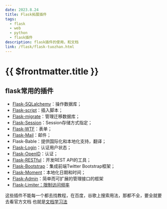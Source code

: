 ```yaml
---
date: 2023.8.24
title: Flask拓展插件
tags:
  - flask
  - web
  - python
  - flask插件
description: flask插件的使用，和文档
link: /flask/flask-tuozhan.html
---
```


# {{ $frontmatter.title }}

## flask常用的插件

- [Flask-SQLalchemy](https://flask-sqlalchemy.palletsprojects.com/en/3.0.x/)：操作数据库；
- [Flask-script](https://app.travis-ci.com/smurfix/flask-script)：插入脚本；
- [Flask-migrate](https://github.com/miguelgrinberg/Flask-Migrate)：管理迁移数据库；
- [Flask-Session](https://flask-session.readthedocs.io/en/latest/)：Session存储方式指定；
- [Flask-WTF](https://flask-wtf.readthedocs.io)：表单；
- [Flask-Mail](https://packages.python.org/Flask-Mail/)：邮件；
- Flask-Bable：提供国际化和本地化支持，翻译；
- [Flask-Login](https://flask-login.readthedocs.io/en/latest/)：认证用户状态；
- [Flask-OpenID](http://packages.python.org/Flask-OpenID/)：认证；
- [Flask-RESTful](https://flask-restful.readthedocs.io)：开发REST API的工具；
- [Flask-Bootstrap](https://pypi.python.org/pypi/Flask-Bootstrap)：集成前端Twitter Bootstrap框架；
- [Flask-Moment](https://flask-moment.readthedocs.io/en/latest/)：本地化日期和时间；
- [Flask-Admin](https://flask-admin.readthedocs.io/en/latest/)：简单而可扩展的管理接口的框架
- <a href="/flask/flask-limiter.html">Flask-Limiter：限制访问频率</a>

这些插件不能每一个都去找教程，在百度，谷歌上搜索用法，那都不全，要全就要去看官方文档
也就是[文档学习法](/posts/document-learn-method.html)